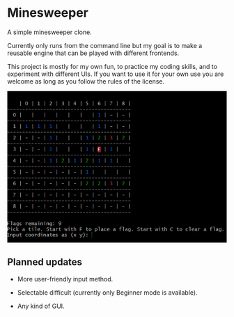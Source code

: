 # Minesweeper

A simple minesweeper clone.

Currently only runs from the command line but my goal is to make a reusable engine that can be played with different frontends.

This project is mostly for my own fun, to practice my coding skills, and to experiment with different UIs. If you want to use it for your own use you are welcome as long as you follow the rules of the license.

![Example of minesweeper](example_color.png)

## Planned updates

* More user-friendly input method.

* Selectable difficult (currently only Beginner mode is available).

* Any kind of GUI.

